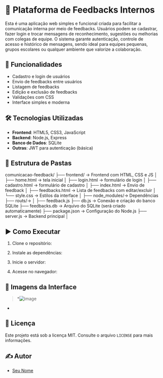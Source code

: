 # 💬 Plataforma de Feedbacks Internos

Esta é uma aplicação web simples e funcional criada para facilitar a comunicação interna por meio de feedbacks. Usuários podem se cadastrar, fazer login e trocar mensagens de reconhecimento, sugestões ou melhorias com colegas de equipe. O sistema garante autenticação, controle de acesso e histórico de mensagens, sendo ideal para equipes pequenas, grupos escolares ou qualquer ambiente que valorize a colaboração.

## 🚀 Funcionalidades

- Cadastro e login de usuários
- Envio de feedbacks entre usuários
- Listagem de feedbacks
- Edição e exclusão de feedbacks
- Validações com CSS
- Interface simples e moderna

## 🛠️ Tecnologias Utilizadas

- **Frontend**: HTML5, CSS3, JavaScript
- **Backend**: Node.js, Express
- **Banco de Dados**: SQLite
- **Outras**: JWT para autenticação (básica)

## 📂 Estrutura de Pastas

comunicacao-feedback/
├── frontend/ → Frontend com HTML, CSS e JS
│      ├── home.html        → tela inicial
│      ├── login.html       → formulário de login
│      ├── cadastro.html    → formulário de cadastro
│      ├── index.html       → Envio de feedback
│      ├── feedbacks.html   → Lista de feedbacks com editar/excluir
│      └── style.css        → Estilos da interface
│
├── node_modules/→ Dependências
├── routs/→
│       ├── feedback.js
├── db.js             → Conexão e criação do banco SQLite
├── feedbacks.db      → Arquivo do SQLite (será criado automaticamente)
├── package.json      → Configuração do Node.js
├── server.js         → Backend principal
│ 

## ▶️ Como Executar

1. Clone o repositório:

2. Instale as dependências:
   
3. Inicie o servidor:

4. Acesse no navegador:


## 📸 Imagens da Interface

> *![image](https://github.com/user-attachments/assets/bacbf634-8860-4ad7-b079-cd261e68c0f3)
*

## 📘 Licença

Este projeto está sob a licença MIT. Consulte o arquivo `LICENSE` para mais informações.

## ✍️ Autor

- [Seu Nome](https://github.com/seu-usuario)





